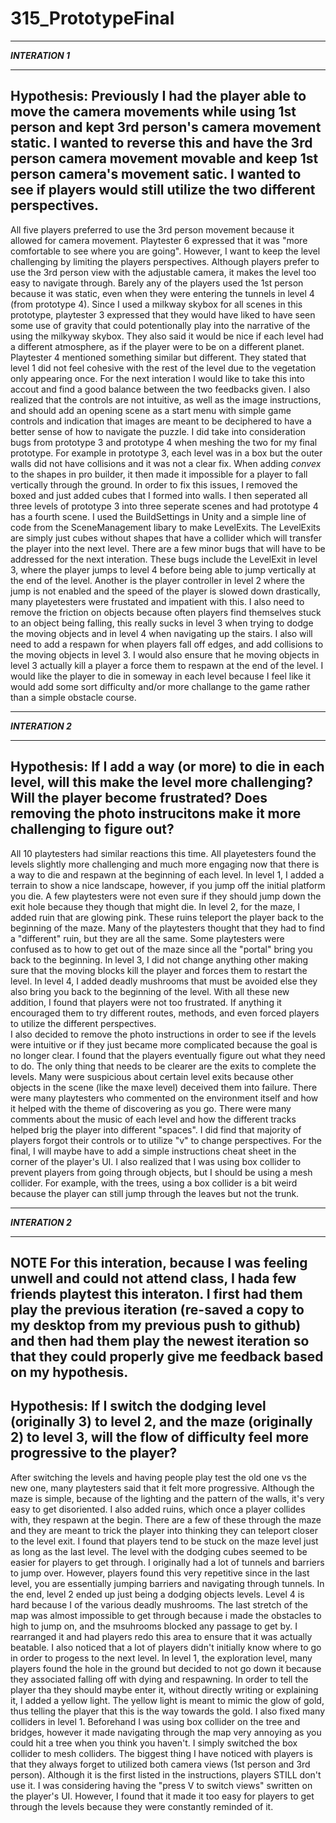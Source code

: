 # 315_PrototypeFinal
*****************
_**INTERATION 1**_
*****************
Hypothesis: Previously I had the player able to move the camera movements while using 1st person and kept 3rd person's camera movement static. I wanted to reverse this and have the 3rd person camera movement movable and keep 1st person camera's movement satic. I wanted to see if players would still utilize the two different perspectives.
----
All five players preferred to use the 3rd person movement because it allowed for camera movement. Playtester 6 expressed that it was "more comfortable to see where you are going". However, I want to keep the level challenging by limiting the players perspectives. Although players prefer to use the 3rd person view with the adjustable camera, it makes the level too easy to navigate through. Barely any of the players used the 1st person because it was static, even when they were entering the tunnels in level 4 (from prototype 4). 
Since I used a milkway skybox for all scenes in this prototype, playtester 3 expressed that they would have liked to have seen some use of gravity that could potentionally play into the narrative of the using the milkyway skybox. They also said it would be nice if each level had a different atmosphere, as if the player were to be on a different planet. Playtester 4 mentioned something similar but different. They stated that level 1 did not feel cohesive with the rest of the level due to the vegetation only appearing once. For the next interation I would like to take this into accout and find a good balance between the two feedbacks given. 
I also realized that the controls are not intuitive, as well as the image instructions, and should add an opening scene as a start menu with simple game controls and indication that images are meant to be deciphered to have a better sense of how to navigate the puzzle. 
I did take into consideration bugs from prototype 3 and prototype 4 when meshing the two for my final prototype. For example in prototype 3, each level was in a box but the outer walls did not have collisions and it was not a clear fix. When adding _convex_ to the shapes in pro builder, it then made it impossible for a player to fall vertically through the ground. In order to fix this issues, I removed the boxed and just added cubes that I formed into walls. I then seperated all three levels of prototype 3 into three seperate scenes and had prototype 4 has a fourth scene. I used the BuildSettings in Unity and a simple line of code from the SceneManagement libary to make LevelExits. The LevelExits are simply just cubes without shapes that have a collider which will transfer the player into the next level. 
There are a few minor bugs that will have to be addressed for the next interation. These bugs include the LevelExit in level 3, where the player jumps to level 4 before being able to jump vertically at the end of the level. Another is the player controller in level 2 where the jump is not enabled and the speed of the player is slowed down drastically, many playetesters were frustated and impatient with this. I also need to remove the friction on objects because often players find themselves stuck to an object being falling, this really sucks in level 3 when trying to dodge the moving objects and in level 4 when navigating up the stairs. 
I also will need to add a respawn for when players fall off edges, and add collisions to the moving objects in level 3. I would also ensure that he moving objects in level 3 actually kill a player a force them to respawn at the end of the level. I would like the player to die in someway in each level because I feel like it would add some sort difficulty and/or more challange to the game rather than a simple obstacle course. 
*****************
_**INTERATION 2**_
*****************
Hypothesis: If I add a way (or more) to die in each level, will this make the level more challenging? Will the player become frustrated? Does removing the photo instrucitons make it more challenging to figure out? 
----
All 10 playtesters had similar reactions this time. All playetesters found the levels slightly more challenging and much more engaging now that there is a way to die and respawn at the beginning of each level. In level 1, I added a terrain to show a nice landscape, however, if you jump off the initial platform you die. A few playtesters were not even sure if they should jump down the exit hole because they though that might die. In level 2, for the maze, I added ruin that are glowing pink. These ruins teleport the player back to the beginning of the maze. Many of the playtesters thought that they had to find a "different" ruin, but they are all the same. Some playtesters were confused as to how to get out of the maze since all the "portal" bring you back to the beginning. In level 3, I did not change anything other making sure that the moving blocks kill the player and forces them to restart the level. In level 4, I added deadly mushrooms that must be avoided else they also bring you back to the beginning of the level. With all these new addition, I found that players were not too frustrated. If anything it encouraged them to try different routes, methods, and even forced players to utilize the different perspectives.  
I also decided to remove the photo instructions in order to see if the levels were intuitive or if they just became more complicated because the goal is no longer clear. I found that the players eventually figure out what they need to do. The only thing that needs to be clearer are the exits to complete the levels. Many were suspicious about certain level exits because other objects in the scene (like the maxe level) deceived them into failure. 
There were many playtesters who commented on the environment itself and how it helped with the theme of discovering as you go. There were many comments about the music of each level and how the different tracks helped brig the player into different "spaces". 
I did find that majority of players forgot their controls or to utilize "v" to change perspectives. For the final, I will maybe have to add a simple instructions cheat sheet in the corner of the player's UI.
I also realized that I was using box collider to prevent players from going through objects, but I should be using a mesh collider. For example, with the trees, using a box collider is a bit weird because the player can still jump through the leaves but not the trunk. 

*****************
_**INTERATION 2**_
*****************
**NOTE** For this interation, because I was feeling unwell and could not attend class, I hada few friends playtest this interaton. I first had them play the previous iteration (re-saved a copy to my desktop from my previous push to github) and then had them play the newest iteration so that they could properly give me feedback based on my hypothesis. 
---
Hypothesis: If I switch the dodging level (originally 3) to level 2, and the maze (originally 2) to level 3, will the flow of difficulty feel more progressive to the player? 
---
After switching the levels and having people play test the old one vs the new one, many playtesters said that it felt more progressive. Although the maze is simple, because of the lighting and the pattern of the walls, it's very easy to get disoriented. I also added ruins, which once a player collides with, they respawn at the begin. There are a few of these through the maze and they are meant to trick the player into thinking they can teleport closer to the level exit. I found that players tend to be stuck on the maze level just as long as the last level. The level with the dodging cubes seemed to be easier for players to get through. I originally had a lot of tunnels and barriers to jump over. However, players found this very repetitive since in the last level, you are essentially jumping barriers and navigating through tunnels. In the end, level 2 ended up just being a dodging objects levels. 
Level 4 is hard because I of the various deadly mushrooms. The last stretch of the map was almost impossible to get through because i made the obstacles to high to jump on, and the msuhrooms blocked any passage to get by. I rearranged it and had players redo this area to ensure that it was actually beatable. 
I also noticed that a lot of players didn't initially know where to go in order to progess to the next level. In level 1, the exploration level, many players found the hole in the ground but decided to not go down it because they associated falling off with dying and respawning. In order to tell the player tha they should maybe enter it, without directly writing or explaining it, I added a yellow light. The yellow light is meant to mimic the glow of gold, thus telling the player that this is the way towards the gold. I also fixed many colliders in level 1. Beforehand I was using box collider on the tree and bridges, however it made navigating through the map very annoying as you could hit a tree when you think you haven't. I simply switched the box collider to mesh colliders.
The biggest thing I have noticed with players is that they always forget to utilized both camera views (1st person and 3rd person). Although it is the first listed in the instructions, players STILL don't use it. I was considering having the "press V to switch views" swritten on the player's UI. However, I found that it made it too easy for players to get through the levels because they were constantly reminded of it.
